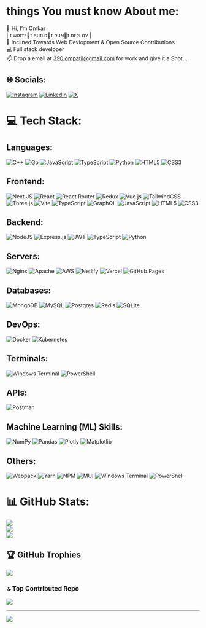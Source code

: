 # things You must know About me:
👋 Hi, I’m Omkar<br>| ɪ ᴡʀɪᴛᴇ🔁ɪ ʙᴜɪʟᴅ🔁ɪ ʀᴜɴ🔁ɪ ᴅᴇᴘʟᴏʏ | <br> 👀 Inclined Towards Web Devlopment & Open Source Contributions <br>💻 Full stack developer
<br>📫 Drop a email at 390.ompatil@gmail.com for work and give it a Shot...


## 🌐 Socials:
[![Instagram](https://img.shields.io/badge/Instagram-%23E4405F.svg?logo=Instagram&logoColor=white)](https://instagram.com/_omkar._patil) [![LinkedIn](https://img.shields.io/badge/LinkedIn-%230077B5.svg?logo=linkedin&logoColor=white)](https://linkedin.com/in/omkar-patil-4087b4242) [![X](https://img.shields.io/badge/X-black.svg?logo=X&logoColor=white)](https://x.com/@Omkar_Patil_dev) 

# 💻 Tech Stack:
## Languages: 
![C++](https://img.shields.io/badge/c++-%2300599C.svg?style=for-the-badge&logo=c%2B%2B&logoColor=white) ![Go](https://img.shields.io/badge/go-%2300ADD8.svg?style=for-the-badge&logo=go&logoColor=white) ![JavaScript](https://img.shields.io/badge/javascript-%23323330.svg?style=for-the-badge&logo=javascript&logoColor=%23F7DF1E) ![TypeScript](https://img.shields.io/badge/typescript-%23007ACC.svg?style=for-the-badge&logo=typescript&logoColor=white) ![Python](https://img.shields.io/badge/python-3670A0?style=for-the-badge&logo=python&logoColor=ffdd54) ![HTML5](https://img.shields.io/badge/html5-%23E34F26.svg?style=for-the-badge&logo=html5&logoColor=white) ![CSS3](https://img.shields.io/badge/css3-%231572B6.svg?style=for-the-badge&logo=css3&logoColor=white)

## Frontend:

![Next JS](https://img.shields.io/badge/Next-black?style=for-the-badge&logo=next.js&logoColor=white) ![React](https://img.shields.io/badge/react-%2320232a.svg?style=for-the-badge&logo=react&logoColor=%2361DAFB) ![React Router](https://img.shields.io/badge/React_Router-CA4245?style=for-the-badge&logo=react-router&logoColor=white) ![Redux](https://img.shields.io/badge/redux-%23593d88.svg?style=for-the-badge&logo=redux&logoColor=white) ![Vue.js](https://img.shields.io/badge/vue.js-%2335495e.svg?style=for-the-badge&logo=vuedotjs&logoColor=%234FC08D) ![TailwindCSS](https://img.shields.io/badge/tailwindcss-%2338B2AC.svg?style=for-the-badge&logo=tailwind-css&logoColor=white) ![Three js](https://img.shields.io/badge/threejs-black?style=for-the-badge&logo=three.js&logoColor=white) ![Vite](https://img.shields.io/badge/vite-%23646CFF.svg?style=for-the-badge&logo=vite&logoColor=white) ![TypeScript](https://img.shields.io/badge/typescript-%23007ACC.svg?style=for-the-badge&logo=typescript&logoColor=white) ![GraphQL](https://img.shields.io/badge/-GraphQL-E10098?style=for-the-badge&logo=graphql&logoColor=white) ![JavaScript](https://img.shields.io/badge/javascript-%23323330.svg?style=for-the-badge&logo=javascript&logoColor=%23F7DF1E) ![HTML5](https://img.shields.io/badge/html5-%23E34F26.svg?style=for-the-badge&logo=html5&logoColor=white) ![CSS3](https://img.shields.io/badge/css3-%231572B6.svg?style=for-the-badge&logo=css3&logoColor=white)


## Backend:
![NodeJS](https://img.shields.io/badge/node.js-6DA55F?style=for-the-badge&logo=node.js&logoColor=white)
  ![Express.js](https://img.shields.io/badge/express.js-%23404d59.svg?style=for-the-badge&logo=express&logoColor=%2361DAFB)
 ![JWT](https://img.shields.io/badge/JWT-black?style=for-the-badge&logo=JSON%20web%20tokens)
  ![TypeScript](https://img.shields.io/badge/typescript-%23007ACC.svg?style=for-the-badge&logo=typescript&logoColor=white)
  ![Python](https://img.shields.io/badge/python-3670A0?style=for-the-badge&logo=python&logoColor=ffdd54)

## Servers:
 ![Nginx](https://img.shields.io/badge/nginx-%23009639.svg?style=for-the-badge&logo=nginx&logoColor=white)
 ![Apache](https://img.shields.io/badge/apache-%23D42029.svg?style=for-the-badge&logo=apache&logoColor=white)
 ![AWS](https://img.shields.io/badge/AWS-%23FF9900.svg?style=for-the-badge&logo=amazon-aws&logoColor=white)
 ![Netlify](https://img.shields.io/badge/netlify-%23000000.svg?style=for-the-badge&logo=netlify&logoColor=#00C7B7)
 ![Vercel](https://img.shields.io/badge/vercel-%23000000.svg?style=for-the-badge&logo=vercel&logoColor=white)
 ![GitHub Pages](https://img.shields.io/badge/github%20pages-121013?style=for-the-badge&logo=github&logoColor=white)

## Databases:
 ![MongoDB](https://img.shields.io/badge/MongoDB-%234ea94b.svg?style=for-the-badge&logo=mongodb&logoColor=white)
 ![MySQL](https://img.shields.io/badge/mysql-%2300000f.svg?style=for-the-badge&logo=mysql&logoColor=white)
 ![Postgres](https://img.shields.io/badge/postgres-%23316192.svg?style=for-the-badge&logo=postgresql&logoColor=white)
 ![Redis](https://img.shields.io/badge/redis-%23DD0031.svg?style=for-the-badge&logo=redis&logoColor=white)
 ![SQLite](https://img.shields.io/badge/sqlite-%2307405e.svg?style=for-the-badge&logo=sqlite&logoColor=white)

## DevOps:
 ![Docker](https://img.shields.io/badge/docker-%230db7ed.svg?style=for-the-badge&logo=docker&logoColor=white)
 ![Kubernetes](https://img.shields.io/badge/kubernetes-%23326ce5.svg?style=for-the-badge&logo=kubernetes&logoColor=white)

## Terminals:
 ![Windows Terminal](https://img.shields.io/badge/Windows%20Terminal-%234D4D4D.svg?style=for-the-badge&logo=windows-terminal&logoColor=white)
 ![PowerShell](https://img.shields.io/badge/PowerShell-%235391FE.svg?style=for-the-badge&logo=powershell&logoColor=white)

## APIs:
![Postman](https://img.shields.io/badge/Postman-FF6C37?style=for-the-badge&logo=postman&logoColor=white)

## Machine Learning (ML) Skills:
 ![NumPy](https://img.shields.io/badge/numpy-%23013243.svg?style=for-the-badge&logo=numpy&logoColor=white)
 ![Pandas](https://img.shields.io/badge/pandas-%23150458.svg?style=for-the-badge&logo=pandas&logoColor=white)
 ![Plotly](https://img.shields.io/badge/Plotly-%233F4F75.svg?style=for-the-badge&logo=plotly&logoColor=white)
 ![Matplotlib](https://img.shields.io/badge/Matplotlib-%23ffffff.svg?style=for-the-badge&logo=Matplotlib&logoColor=black)

## Others:
 ![Webpack](https://img.shields.io/badge/webpack-%238DD6F9.svg?style=for-the-badge&logo=webpack&logoColor=black)
 ![Yarn](https://img.shields.io/badge/yarn-%232C8EBB.svg?style=for-the-badge&logo=yarn&logoColor=white)
 ![NPM](https://img.shields.io/badge/NPM-%23CB3837.svg?style=for-the-badge&logo=npm&logoColor=white)
 ![MUI](https://img.shields.io/badge/MUI-%230081CB.svg?style=for-the-badge&logo=mui&logoColor=white)
 ![Windows Terminal](https://img.shields.io/badge/Windows%20Terminal-%234D4D4D.svg?style=for-the-badge&logo=windows-terminal&logoColor=white)
 ![PowerShell](https://img.shields.io/badge/PowerShell-%235391FE.svg?style=for-the-badge&logo=powershell&logoColor=white)

# 📊 GitHub Stats:
![](https://github-readme-stats.vercel.app/api?username=sigma390&theme=radical&hide_border=false&include_all_commits=true&count_private=true)<br/>
![](https://github-readme-streak-stats.herokuapp.com/?user=sigma390&theme=radical&hide_border=false)<br/>
![](https://github-readme-stats.vercel.app/api/top-langs/?username=sigma390&theme=radical&hide_border=false&include_all_commits=true&count_private=true&layout=compact)

## 🏆 GitHub Trophies
![](https://github-profile-trophy.vercel.app/?username=sigma390&theme=radical&no-frame=false&no-bg=true&margin-w=4)

### 🔝 Top Contributed Repo
![](https://github-contributor-stats.vercel.app/api?username=sigma390&limit=5&theme=dark&combine_all_yearly_contributions=true)

---
[![](https://visitcount.itsvg.in/api?id=sigma390&icon=0&color=0)](https://visitcount.itsvg.in)

<!-- Proudly created with GPRM ( https://gprm.itsvg.in ) -->

